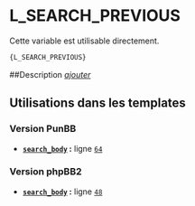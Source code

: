# L_SEARCH_PREVIOUS


Cette variable est utilisable directement.

```html
{L_SEARCH_PREVIOUS}
```

##Description
[*ajouter*](https://fa-tvars.appspot.com/var/L_SEARCH_PREVIOUS)

## Utilisations dans les templates

### Version PunBB
* __[`search_body`](../tpl/var/punbb/search_body.md#readme) :__ ligne [`64`](../tpl/src/punbb/search_body.tpl#L64)

### Version phpBB2
* __[`search_body`](../tpl/var/subsilver/search_body.md#readme) :__ ligne [`48`](../tpl/src/subsilver/search_body.tpl#L48)